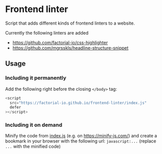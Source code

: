 # Frontend linter

Script that adds different kinds of frontend linters to a website.

Currently the following linters are added

- https://github.com/factorial-io/css-highlighter
- https://github.com/mgrsskls/headline-structure-snippet

## Usage

### Including it permanently

Add the following right before the closing `</body>` tag:

```javascript
<script
  src="https://factorial-io.github.io/frontend-linter/index.js"
  defer
></script>
```

### Including it on demand

Minify the code from [index.js](https://factorial-io.github.io/frontend-linter/index.js) (e.g. on https://minify-js.com/) and create a bookmark in your browser with the following url: `javascript:...` (replace `...` with the minified code)
